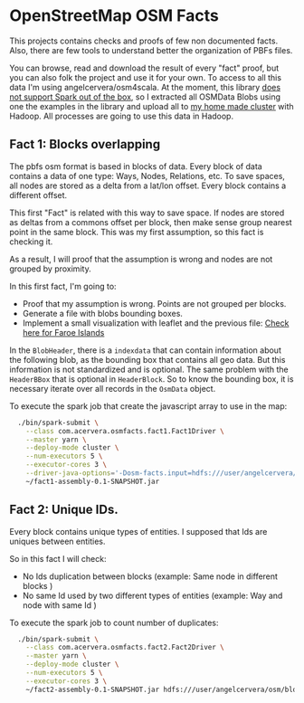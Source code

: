 # OpenStreetMap OSM Facts

This projects contains checks and proofs of few non documented facts.
Also, there are few tools to understand better the organization of PBFs files.

You can browse, read and download the result of every "fact" proof, but you can also folk the project and use it for your own.
To access to all this data I'm using angelcervera/osm4scala. At the moment, this library [does not support Spark out of the box](https://github.com/angelcervera/osm4scala/issues/25), so I
extracted all OSMData Blobs using one the examples in the library and upload all to [my home made cluster]() with Hadoop. All processes are
going to use this data in Hadoop.

## Fact 1: Blocks overlapping
The pbfs osm format is based in blocks of data.
Every block of data contains a data of one type: Ways, Nodes, Relations, etc. To save spaces, all nodes are stored as a
delta from a lat/lon offset. Every block contains a different offset.

This first "Fact" is related with this way to save space. If nodes are stored as deltas from a commons offset per block,
then make sense group nearest point in the same block. This was my first assumption, so this fact is checking it.

As a result, I will proof that the assumption is wrong and nodes are not grouped by proximity.

In this first fact, I'm going to:
- Proof that my assumption is wrong. Points are not grouped per blocks.
- Generate a file with blobs bounding boxes.
- Implement a small visualization with leaflet and the previous file: [Check here for Faroe Islands](https://angelcervera.github.io/osm-facts/)

In the ```BlobHeader```, there is a ```indexdata``` that can contain information about the following blob, as the bounding box that
contains all geo data. But this information is not standardized and is optional.
The same problem with the ```HeaderBBox``` that is optional in ```HeaderBlock```.
So to know the bounding box, it is necessary iterate over all records in the  ```OsmData``` object.

To execute the spark job that create the javascript array to use in the map:
```bash
  ./bin/spark-submit \
    --class com.acervera.osmfacts.fact1.Fact1Driver \
    --master yarn \
    --deploy-mode cluster \
    --num-executors 5 \
    --executor-cores 3 \
    --driver-java-options='-Dosm-facts.input=hdfs:///user/angelcervera/osm/blocks/planet -Dosm-facts.local-file-js-bounding=/home/angelcervera/planet/bboxes.js' \
    ~/fact1-assembly-0.1-SNAPSHOT.jar

```

## Fact 2: Unique IDs.

Every block contains unique types of entities. I supposed that Ids are uniques between entities.

So in this fact I will check:
- No Ids duplication between blocks (example: Same node  in different blocks )
- No same Id used by two different types of entities (example: Way and node with same Id )

To execute the spark job to count number of duplicates:
```bash
  ./bin/spark-submit \
    --class com.acervera.osmfacts.fact2.Fact2Driver \
    --master yarn \
    --deploy-mode cluster \
    --num-executors 5 \
    --executor-cores 3 \
    ~/fact2-assembly-0.1-SNAPSHOT.jar hdfs:///user/angelcervera/osm/blocks/planet
```

